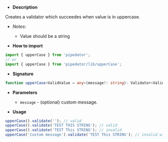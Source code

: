 - **Description**

Creates a validator which succeedes when value is in uppercase.

- *Notes*:
  - Value should be a string

- **How to import**

```typescript
import { upperCase } from 'pipedator';
// or
import { upperCase } from 'pipedator/lib/upperCase';

```
- **Signature**

```typescript
function upperCase<ValidValue = any>(message?: string): Validator<ValidValue>;
```
- **Parameters**
  - `message` - (optional) custom message.


- **Usage**

```typescript
upperCase().validate(''); // valid
upperCase().validate('TEST THIS STRING'); // valid
upperCase().validate('TEST This STRING'); // invalid
upperCase('Custom message').validate('TEST This STRING'); // invalid with 'Custom message'
```